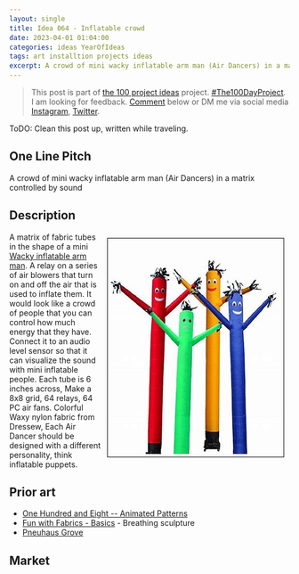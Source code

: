 ```yaml
---
layout: single
title: Idea 064 - Inflatable crowd
date: 2023-04-01 01:04:00
categories: ideas YearOfIdeas
tags: art installtion projects ideas
excerpt: A crowd of mini wacky inflatable arm man (Air Dancers) in a matrix controlled by sound
---
```


> This post is part of [the 100 project ideas](https://blog.abluestar.com/projects/2023-100-ideas/) project. [#The100DayProject](https://www.the100dayproject.org/). I am looking for feedback. <a href='#utterances-comments'>Comment</a> below or DM me via social media <a href="https://instagram.com/funvill" rel="nofollow noopener noreferrer"><i class="fab fa-fw fa-instagram" aria-hidden="true"></i><span class="label">Instagram</span></a>, <a href="https://twitter.com/funvill" rel="nofollow noopener noreferrer"><i class="fab fa-fw fa-twitter" aria-hidden="true"></i><span class="label">Twitter</span></a>.

ToDO: Clean this post up, written while traveling.

## One Line Pitch

A crowd of mini wacky inflatable arm man (Air Dancers) in a matrix controlled by sound

## Description

<img src='\public\uploads\2023\air-dancers.png' alt='air-dancers.png' style="float: right; margin: 10px; max-width: 400px; border: 1px solid black; padding: 5px" >A matrix of fabric tubes in the shape of a mini [Wacky inflatable arm man](https://en.wikipedia.org/wiki/Tube_man). A relay on a series of air blowers that turn on and off the air that is used to inflate them. It would look like a crowd of people that you can control how much energy that they have. Connect it to an audio level sensor so that it can visualize the sound with mini inflatable people. Each tube is 6 inches across, Make a 8x8 grid, 64 relays, 64 PC air fans. Colorful Waxy nylon fabric from Dressew, Each Air Dancer should be designed with a different personality, think inflatable puppets.

## Prior art

- [One Hundred and Eight -- Animated Patterns](https://www.youtube.com/watch?v=1bRC8CZjMPA)
- [Fun with Fabrics - Basics](https://www.instagram.com/reel/CqQftLxDLuY/) - Breathing sculpture
- [Pneuhaus Grove](https://www.thisiscolossal.com/2023/03/pneuhaus-grove/)

## Market
